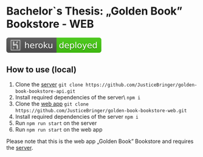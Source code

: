 # Bachelor`s Thesis: „Golden Book” Bookstore - WEB

![Heroku](https://github.com/DenisOH/pyheroku-badge/blob/master/img/deployed.svg)

## How to use (local)

1. Clone the [server](https://github.com/JusticeBringer/licenta-api) `git clone https://github.com/JusticeBringer/golden-book-bookstore-api.git`
2. Install required dependencies of the server\ `npm i`
3. Clone the [web app](https://github.com/JusticeBringer/golden-book-bookstore-web) `git clone https://github.com/JusticeBringer/golden-book-bookstore-web.git`
4. Install required dependencies of the server `npm i`
5. Run `npm run start` on the server
6. Run `npm run start` on the web app

Please note that this is the web app „Golden Book” Bookstore and requires the [server](https://github.com/JusticeBringer/licenta-api).
